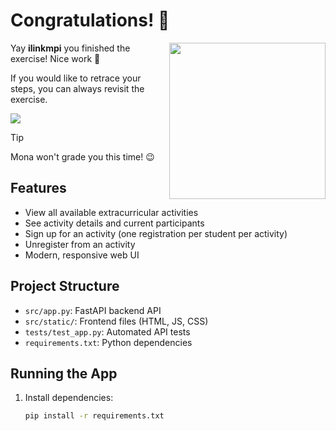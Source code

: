 # Congratulations! :tada:

<img src="https://octodex.github.com/images/welcometocat.png" align="right" height="250px" />

Yay **ilinkmpi** you finished the exercise! Nice work :tada:

If you would like to retrace your steps, you can always revisit the exercise.

[![](https://img.shields.io/badge/Return%20to%20Exercise-%E2%86%92-1f883d?style=for-the-badge&logo=github&labelColor=197935)](https://github.com/ilinkmpi/github-copilot/issues/1)

> [!TIP]
> Mona won't grade you this time! 😉

## Features
- View all available extracurricular activities
- See activity details and current participants
- Sign up for an activity (one registration per student per activity)
- Unregister from an activity
- Modern, responsive web UI

## Project Structure
- `src/app.py`: FastAPI backend API
- `src/static/`: Frontend files (HTML, JS, CSS)
- `tests/test_app.py`: Automated API tests
- `requirements.txt`: Python dependencies

## Running the App
1. Install dependencies:
   ```sh
   pip install -r requirements.txt
